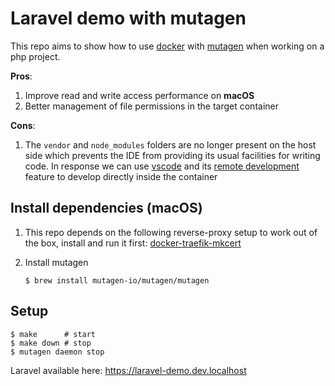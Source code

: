 # Laravel demo with mutagen

This repo aims to show how to use [docker][1] with [mutagen][2] when working on
a php project.

**Pros**:

1. Improve read and write access performance on **macOS**
2. Better management of file permissions in the target container

**Cons**:

1. The `vendor` and `node_modules` folders are no longer present on the host
   side which prevents the IDE from providing its usual facilities for writing
   code. In response we can use [vscode][4] and its [remote development][5]
   feature to develop directly inside the container

## Install dependencies (macOS)

1. This repo depends on the following reverse-proxy setup to work out of the box,
   install and run it first: [docker-traefik-mkcert][3]

2. Install mutagen
    ```shell
    $ brew install mutagen-io/mutagen/mutagen
    ```

## Setup

```shell
$ make      # start
$ make down # stop
$ mutagen daemon stop
```

Laravel available here: https://laravel-demo.dev.localhost

<!-- Links -->

[1]: https://github.com/docker/docker-ce
[2]: https://github.com/mutagen-io/mutagen
[3]: https://github.com/birros/docker-traefik-mkcert
[4]: https://github.com/microsoft/vscode
[5]: https://code.visualstudio.com/docs/remote/remote-overview
